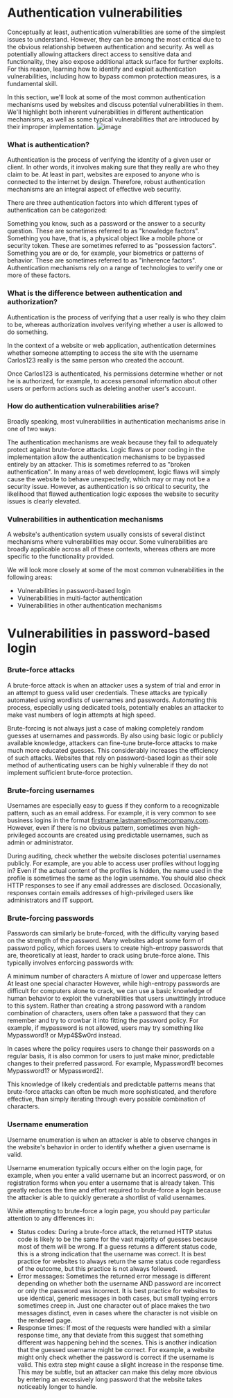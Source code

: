 # Authentication vulnerabilities

Conceptually at least, authentication vulnerabilities are some of the simplest issues to understand. However, they can be among the most critical due to the obvious relationship between authentication and security. As well as potentially allowing attackers direct access to sensitive data and functionality, they also expose additional attack surface for further exploits. For this reason, learning how to identify and exploit authentication vulnerabilities, including how to bypass common protection measures, is a fundamental skill.

In this section, we'll look at some of the most common authentication mechanisms used by websites and discuss potential vulnerabilities in them. We'll highlight both inherent vulnerabilities in different authentication mechanisms, as well as some typical vulnerabilities that are introduced by their improper implementation.
![image](https://github.com/h4ckyou/WebSec/assets/127159644/436da771-3b55-48db-86bb-13753b2eed22)

<h3> What is authentication? </h3>

Authentication is the process of verifying the identity of a given user or client. In other words, it involves making sure that they really are who they claim to be. At least in part, websites are exposed to anyone who is connected to the internet by design. Therefore, robust authentication mechanisms are an integral aspect of effective web security.

There are three authentication factors into which different types of authentication can be categorized:

Something you know, such as a password or the answer to a security question. These are sometimes referred to as "knowledge factors".
Something you have, that is, a physical object like a mobile phone or security token. These are sometimes referred to as "possession factors".
Something you are or do, for example, your biometrics or patterns of behavior. These are sometimes referred to as "inherence factors".
Authentication mechanisms rely on a range of technologies to verify one or more of these factors.

<h3> What is the difference between authentication and authorization? </h3>

Authentication is the process of verifying that a user really is who they claim to be, whereas authorization involves verifying whether a user is allowed to do something.

In the context of a website or web application, authentication determines whether someone attempting to access the site with the username Carlos123 really is the same person who created the account.

Once Carlos123 is authenticated, his permissions determine whether or not he is authorized, for example, to access personal information about other users or perform actions such as deleting another user's account.

<h3> How do authentication vulnerabilities arise? </h3>

Broadly speaking, most vulnerabilities in authentication mechanisms arise in one of two ways:

The authentication mechanisms are weak because they fail to adequately protect against brute-force attacks.
Logic flaws or poor coding in the implementation allow the authentication mechanisms to be bypassed entirely by an attacker. This is sometimes referred to as "broken authentication".
In many areas of web development, logic flaws will simply cause the website to behave unexpectedly, which may or may not be a security issue. However, as authentication is so critical to security, the likelihood that flawed authentication logic exposes the website to security issues is clearly elevated.

<h3> Vulnerabilities in authentication mechanisms </h3>

A website's authentication system usually consists of several distinct mechanisms where vulnerabilities may occur. Some vulnerabilities are broadly applicable across all of these contexts, whereas others are more specific to the functionality provided.

We will look more closely at some of the most common vulnerabilities in the following areas:
 - Vulnerabilities in password-based login
 - Vulnerabilities in multi-factor authentication
 - Vulnerabilities in other authentication mechanisms 

# Vulnerabilities in password-based login

<h3> Brute-force attacks </h3>

A brute-force attack is when an attacker uses a system of trial and error in an attempt to guess valid user credentials. These attacks are typically automated using wordlists of usernames and passwords. Automating this process, especially using dedicated tools, potentially enables an attacker to make vast numbers of login attempts at high speed.

Brute-forcing is not always just a case of making completely random guesses at usernames and passwords. By also using basic logic or publicly available knowledge, attackers can fine-tune brute-force attacks to make much more educated guesses. This considerably increases the efficiency of such attacks. Websites that rely on password-based login as their sole method of authenticating users can be highly vulnerable if they do not implement sufficient brute-force protection.

<h3> Brute-forcing usernames </h3>

Usernames are especially easy to guess if they conform to a recognizable pattern, such as an email address. For example, it is very common to see business logins in the format firstname.lastname@somecompany.com. However, even if there is no obvious pattern, sometimes even high-privileged accounts are created using predictable usernames, such as admin or administrator.

During auditing, check whether the website discloses potential usernames publicly. For example, are you able to access user profiles without logging in? Even if the actual content of the profiles is hidden, the name used in the profile is sometimes the same as the login username. You should also check HTTP responses to see if any email addresses are disclosed. Occasionally, responses contain emails addresses of high-privileged users like administrators and IT support.

<h3> Brute-forcing passwords </h3> 

Passwords can similarly be brute-forced, with the difficulty varying based on the strength of the password. Many websites adopt some form of password policy, which forces users to create high-entropy passwords that are, theoretically at least, harder to crack using brute-force alone. This typically involves enforcing passwords with:

A minimum number of characters
A mixture of lower and uppercase letters
At least one special character
However, while high-entropy passwords are difficult for computers alone to crack, we can use a basic knowledge of human behavior to exploit the vulnerabilities that users unwittingly introduce to this system. Rather than creating a strong password with a random combination of characters, users often take a password that they can remember and try to crowbar it into fitting the password policy. For example, if mypassword is not allowed, users may try something like Mypassword1! or Myp4$$w0rd instead.

In cases where the policy requires users to change their passwords on a regular basis, it is also common for users to just make minor, predictable changes to their preferred password. For example, Mypassword1! becomes Mypassword1? or Mypassword2!.

This knowledge of likely credentials and predictable patterns means that brute-force attacks can often be much more sophisticated, and therefore effective, than simply iterating through every possible combination of characters.

<h3> Username enumeration </h3>

Username enumeration is when an attacker is able to observe changes in the website's behavior in order to identify whether a given username is valid.

Username enumeration typically occurs either on the login page, for example, when you enter a valid username but an incorrect password, or on registration forms when you enter a username that is already taken. This greatly reduces the time and effort required to brute-force a login because the attacker is able to quickly generate a shortlist of valid usernames.

While attempting to brute-force a login page, you should pay particular attention to any differences in:

- Status codes: During a brute-force attack, the returned HTTP status code is likely to be the same for the vast majority of guesses because most of them will be wrong. If a guess returns a different status code, this is a strong indication that the username was correct. It is best practice for websites to always return the same status code regardless of the outcome, but this practice is not always followed.
- Error messages: Sometimes the returned error message is different depending on whether both the username AND password are incorrect or only the password was incorrect. It is best practice for websites to use identical, generic messages in both cases, but small typing errors sometimes creep in. Just one character out of place makes the two messages distinct, even in cases where the character is not visible on the rendered page.
- Response times: If most of the requests were handled with a similar response time, any that deviate from this suggest that something different was happening behind the scenes. This is another indication that the guessed username might be correct. For example, a website might only check whether the password is correct if the username is valid. This extra step might cause a slight increase in the response time. This may be subtle, but an attacker can make this delay more obvious by entering an excessively long password that the website takes noticeably longer to handle.
